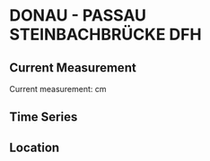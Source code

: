 # DONAU - PASSAU STEINBACHBRÜCKE DFH

## Current Measurement

Current measurement: <Value topic="rivers/pegel-online/DONAU/PASSAU-STEINBACHBRUECKE-DFH/measurementValue"/> cm

## Time Series

<TimeSeries topic="rivers/pegel-online/DONAU/PASSAU-STEINBACHBRUECKE-DFH/measurementValue" period="week" />

## Location

<WorldMap>
  <Marker lat="48.57566996001017" lon="13.475461520306283" labelTopic="rivers/pegel-online/DONAU/PASSAU-STEINBACHBRUECKE-DFH/measurementValue" />
</WorldMap>
